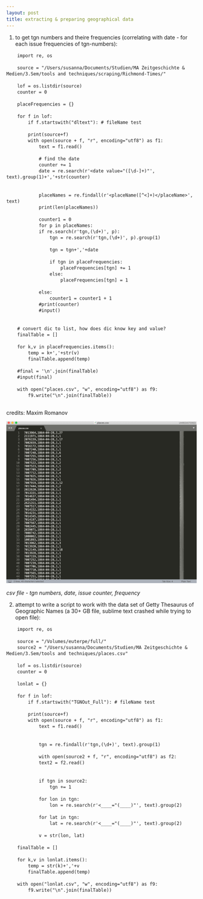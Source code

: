 ```yaml
---
layout: post
title: extracting & preparing geographical data
---
```


1. to get tgn numbers and theire frequencies (correlating with date - for each issue frequencies of tgn-numbers):

```
	import re, os

	source = "/Users/susanna/Documents/Studien/MA Zeitgeschichte & Medien/3.Sem/tools and techniques/scraping/Richmond-Times/"

	lof = os.listdir(source)
	counter = 0 

	placeFrequencies = {}

	for f in lof:
	    if f.startswith("dltext"): # fileName test

		print(source+f)     
		with open(source + f, "r", encoding="utf8") as f1:
		    text = f1.read()

		    # find the date
		    counter += 1
		    date = re.search(r'<date value="([\d-]+)"', text).group(1)+','+str(counter)


		    placeNames = re.findall(r'<placeName([^<]+)</placeName>', text)
		    print(len(placeNames))

		    counter1 = 0
		    for p in placeNames:
			if re.search(r'tgn,(\d+)', p):
				tgn = re.search(r'tgn,(\d+)', p).group(1)

				tgn = tgn+','+date

				if tgn in placeFrequencies:
					placeFrequencies[tgn] += 1
				else:
					placeFrequencies[tgn] = 1

			else:
				counter1 = counter1 + 1
		    #print(counter)
		    #input()


	# convert dic to list, how does dic know key and value?
	finalTable = []

	for k,v in placeFrequencies.items():
		temp = k+','+str(v)
		finalTable.append(temp)

	#final = '\n'.join(finalTable)
	#input(final)

	with open("places.csv", "w", encoding="utf8") as f9:
		f9.write("\n".join(finalTable))


```

credits: Maxim Romanov
 


 ![screenshot file tgn and frequencies][1]
 
 
 [1]: https://raw.githubusercontent.com/suszette/suszette.github.io/master/img/Bildschirmfoto%202020-01-13%20um%2013.09.30.png
 
*csv file - tgn numbers, date, issue counter, frequency*

2. attempt to write a script to work with the data set of Getty Thesaurus of Geographic Names (a 30+ GB file, sublime text crashed while trying to open file):

```
	import re, os

	source = "/Volumes/euterpe/full/"
	source2 = "/Users/susanna/Documents/Studien/MA Zeitgeschichte & Medien/3.Sem/tools and techniques/places.csv"

	lof = os.listdir(source)
	counter = 0 

	lonlat = {}

	for f in lof:
	    if f.startswith("TGNOut_Full"): # fileName test

		print(source+f)     
		with open(source + f, "r", encoding="utf8") as f1:
		    text = f1.read()


		    tgn = re.findall(r'tgn,(\d+)', text).group(1)

		    with open(source2 + f, "r", encoding="utf8") as f2:
		    text2 = f2.read()


		    if tgn in source2:
				tgn += 1

			for lon in tgn:
				lon = re.search(r'<____="(____)"', text).group(2)

			for lat in tgn:
				lat = re.search(r'<____="(____)"', text).group(2)
				
			v = str(lon, lat)

	finalTable = []

	for k,v in lonlat.items():
		temp = str(k)+','+v
		finalTable.append(temp)

	with open("lonlat.csv", "w", encoding="utf8") as f9:
		f9.write("\n".join(finalTable))
            		
```
